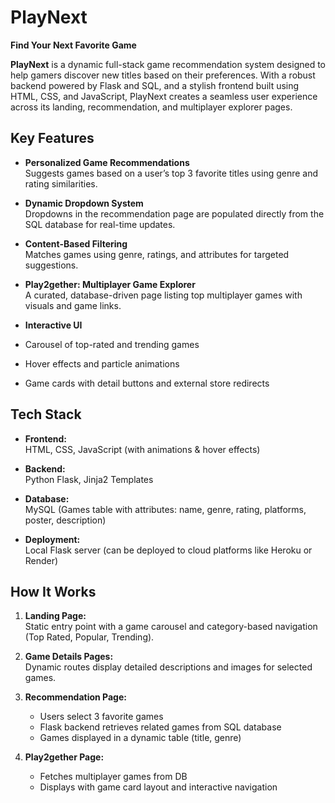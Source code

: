# PlayNext   
**Find Your Next Favorite Game**

**PlayNext** is a dynamic full-stack game recommendation system designed to help gamers discover new titles based on their preferences. With a robust backend powered by Flask and SQL, and a stylish frontend built using HTML, CSS, and JavaScript, PlayNext creates a seamless user experience across its landing, recommendation, and multiplayer explorer pages.

##  Key Features

-  **Personalized Game Recommendations**  
  Suggests games based on a user’s top 3 favorite titles using genre and rating similarities.

-  **Dynamic Dropdown System**  
  Dropdowns in the recommendation page are populated directly from the SQL database for real-time updates.

-  **Content-Based Filtering**  
  Matches games using genre, ratings, and attributes for targeted suggestions.

-  **Play2gether: Multiplayer Game Explorer**  
  A curated, database-driven page listing top multiplayer games with visuals and game links.

-  **Interactive UI**  
  - Carousel of top-rated and trending games  
  - Hover effects and particle animations  
  - Game cards with detail buttons and external store redirects

##  Tech Stack

- **Frontend:**  
  HTML, CSS, JavaScript (with animations & hover effects)

- **Backend:**  
  Python Flask, Jinja2 Templates

- **Database:**  
  MySQL (Games table with attributes: name, genre, rating, platforms, poster, description)

- **Deployment:**  
  Local Flask server (can be deployed to cloud platforms like Heroku or Render)


##  How It Works

1. **Landing Page:**  
   Static entry point with a game carousel and category-based navigation (Top Rated, Popular, Trending).

2. **Game Details Pages:**  
   Dynamic routes display detailed descriptions and images for selected games.

3. **Recommendation Page:**  
   - Users select 3 favorite games  
   - Flask backend retrieves related games from SQL database  
   - Games displayed in a dynamic table (title, genre)

4. **Play2gether Page:**  
   - Fetches multiplayer games from DB  
   - Displays with game card layout and interactive navigation


